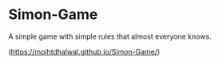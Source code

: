 # Simon-Game

A simple game with simple rules that almost everyone knows.

(https://moihtdhalwal.github.io/Simon-Game/)
